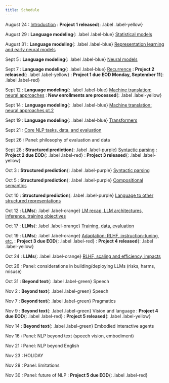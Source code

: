 ```yaml
---
title: Schedule
---
```


August 24
: [Introduction](slides/08-24-intro.pdf)
: **Project 1 released**{: .label .label-yellow}

August 29
: **Language modeling**{: .label .label-blue}
[Statistical models](slides/08-29-language-modeling-1.pdf)

August 31
: **Language modeling**{: .label .label-blue}
[Representation learning and early neural models](slides/08-31-language-modeling-2.pdf)

Sept 5
: **Language modeling**{: .label .label-blue}
[Neural models](slides/09-05-language-modeling-3.pdf)

Sept 7
: **Language modeling**{: .label .label-blue}
[Recurrence](slides/09-07-language-modeling-4.pdf)
: **Project 2 released**{: .label .label-yellow}
: **Project 1 due EOD Monday, September 11**{: .label .label-red}

Sept 12
: **Language modeling**{: .label .label-blue} 
[Machine translation: neural approaches](slides/09-12-language-modeling-5.pdf)
: **New enrollments are processed**{: .label .label-yellow}

Sept 14
: **Language modeling**{: .label .label-blue} 
[Machine translation: neural approaches pt.2](slides/09-14-language-modeling-6.pdf)

Sept 19
: **Language modeling**{: .label .label-blue} 
[Transformers](slides/09-19-language-modeling-7.pdf)

Sept 21
: [Core NLP tasks, data, and evaluation](slides/09-21-nlp_tasks_data_eval.pdf)

Sept 26
: Panel: philosophy of evaluation and data

Sept 28
: **Structured prediction**{: .label .label-purple} [Syntactic parsing](slides/09-28-syntax_parsing.pdf)
: **Project 2 due EOD**{: .label .label-red}
: **Project 3 released**{: .label .label-yellow}

Oct 3
: **Structured prediction**{: .label .label-purple} [Syntactic parsing](slides/10-03-neural-constituency-parsing.pdf)

Oct 5
: **Structured prediction**{: .label .label-purple} [Compositional semantics](slides/10-05-semantics.pdf)

Oct 10
: **Structured prediction**{: .label .label-purple} [Language to other structured representations](slides/10-10-semantics.pdf)

Oct 12
: **LLMs**{: .label .label-orange} [LM recap, LLM architectures, inference, training objectives](slides/10-12-llm-arch.pdf)

Oct 17
: **LLMs**{: .label .label-orange} [Training, data, evaluation](slides/10-17-llm-training.pdf)

Oct 19
: **LLMs**{: .label .label-orange} [Adaptation: RLHF, instruction-tuning, etc.](slides/10-19-llm-adaptation.pdf)
: **Project 3 due EOD**{: .label .label-red}
: **Project 4 released**{: .label .label-yellow}

Oct 24
: **LLMs**{: .label .label-orange} [RLHF, scaling and efficiency, impacts](slides/10-24-llm-compute.pdf)

Oct 26
: Panel: considerations in building/deploying LLMs (risks, harms, misuse)

Oct 31
: **Beyond text**{: .label .label-green} Speech

Nov 2
: **Beyond text**{: .label .label-green} Speech

Nov 7
: **Beyond text**{: .label .label-green} Pragmatics

Nov 9
: **Beyond text**{: .label .label-green} Vision and language
: **Project 4 due EOD**{: .label .label-red}
: **Project 5 released**{: .label .label-yellow}

Nov 14
: **Beyond text**{: .label .label-green} Embodied interactive agents

Nov 16
: Panel: NLP beyond text (speech vision, embodiment)

Nov 21
: Panel: NLP beyond English

Nov 23
: HOLIDAY

Nov 28
: Panel: limitations

Nov 30
: Panel: future of NLP
: **Project 5 due EOD**{: .label .label-red}
